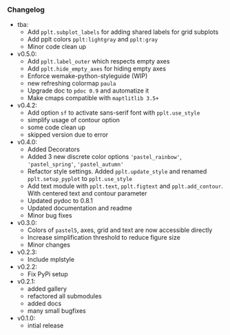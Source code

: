 ### Changelog
- tba:
    - Add `pplt.subplot_labels` for adding shared labels for grid subplots
    - Add pplt colors `pplt:lightgray` and `pplt:gray`
    - Minor code clean up
- v0.5.0:
    - Add `pplt.label_outer` which respects empty axes
    - Add `pplt.hide_empty_axes` for hiding empty axes
    - Enforce wemake-python-styleguide (WIP)
    - new refreshing colormap `paula`
    - Upgrade doc to `pdoc 0.9` and automatize it
    - Make cmaps compatible with `maptlitlib 3.5+`
- v0.4.2:
    - Add option `sf` to activate sans-serif font with `pplt.use_style`
    - simplify usage of contour option
    - some code clean up
    - skipped version due to error
- v0.4.0:
    - Added Decorators
    - Added 3 new discrete color options `'pastel_rainbow'`, `'pastel_spring'`, `'pastel_autumn'`
    - Refactor style settings. Added `pplt.update_style` and renamed `pplt.setup_pyplot` to `pplt.use_style`
    - Add text module with `pplt.text`, `pplt.figtext` and `pplt.add_contour`. With centered text and contour parameter
    - Updated pydoc to 0.8.1
    - Updated documentation and readme
    - Minor bug fixes
- v0.3.0:
    - Colors of `pastel5`, axes, grid and text are now accessible directly
    - Increase simplification threshold to reduce figure size
    - Minor changes
- v0.2.3:
    - Include mplstyle
- v0.2.2:
    - Fix PyPi setup
- v0.2.1:
    - added gallery
    - refactored all submodules
    - added docs
    - many small bugfixes
- v0.1.0:
    - intial release
